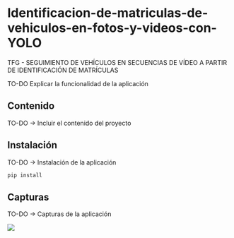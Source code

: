 # Identificacion-de-matriculas-de-vehiculos-en-fotos-y-videos-con-YOLO
TFG - SEGUIMIENTO DE VEHÍCULOS EN SECUENCIAS DE VÍDEO A PARTIR DE IDENTIFICACIÓN DE MATRÍCULAS

TO-DO Explicar la funcionalidad de la aplicación

## Contenido 
TO-DO -> Incluir el contenido del proyecto

## Instalación
TO-DO -> Instalación de la aplicación
```bash
pip install 
```

## Capturas
TO-DO -> Capturas de la aplicación

![](/preview.jpg)
